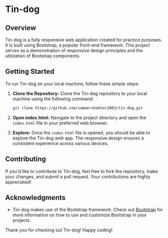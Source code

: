 # Tin-dog

## Overview
Tin-dog is a fully responsive web application created for practice purposes. It is built using Bootstrap, a popular front-end framework. This project serves as a demonstration of responsive design principles and the utilization of Bootstrap components.

## Getting Started
To run Tin-dog on your local machine, follow these simple steps:

1. **Clone the Repository:**
   Clone the Tin-dog repository to your local machine using the following command:
   ```bash
   git clone https://github.com/sameershekhar2003/tin-dog.git
   ```

2. **Open index.html:**
   Navigate to the project directory and open the `index.html` file in your preferred web browser.

3. **Explore:**
   Once the `index.html` file is opened, you should be able to explore the Tin-dog web app. The responsive design ensures a consistent experience across various devices.

## Contributing
If you'd like to contribute to Tin-dog, feel free to fork the repository, make your changes, and submit a pull request. Your contributions are highly appreciated!

## Acknowledgments
- Tin-dog makes use of the Bootstrap framework. Check out [Bootstrap](https://getbootstrap.com/) for more information on how to use and customize Bootstrap in your projects.

Thank you for checking out Tin-dog! Happy coding!
